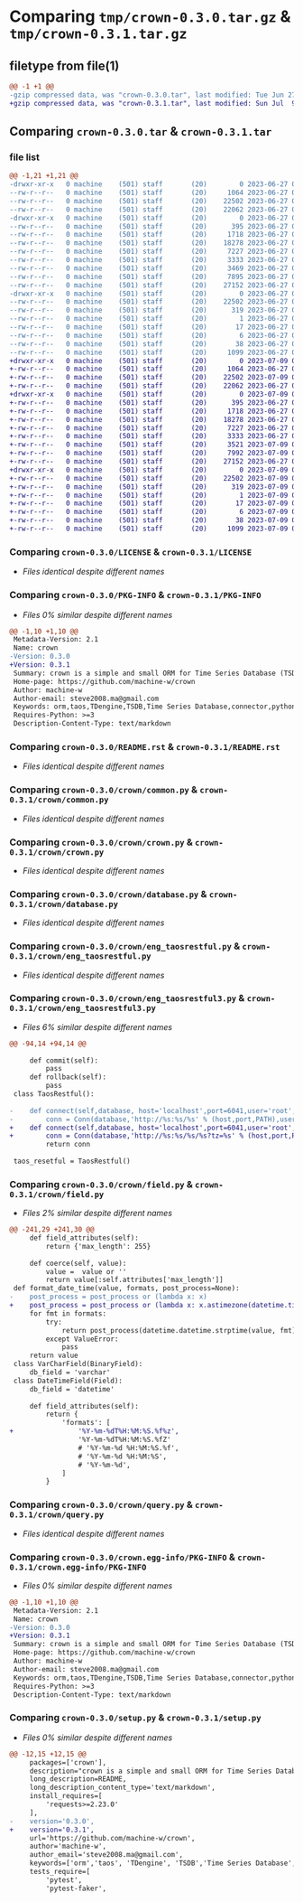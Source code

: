 # Comparing `tmp/crown-0.3.0.tar.gz` & `tmp/crown-0.3.1.tar.gz`

## filetype from file(1)

```diff
@@ -1 +1 @@
-gzip compressed data, was "crown-0.3.0.tar", last modified: Tue Jun 27 03:34:55 2023, max compression
+gzip compressed data, was "crown-0.3.1.tar", last modified: Sun Jul  9 03:29:04 2023, max compression
```

## Comparing `crown-0.3.0.tar` & `crown-0.3.1.tar`

### file list

```diff
@@ -1,21 +1,21 @@
-drwxr-xr-x   0 machine    (501) staff       (20)        0 2023-06-27 03:34:55.979344 crown-0.3.0/
--rw-r--r--   0 machine    (501) staff       (20)     1064 2023-06-27 00:25:34.000000 crown-0.3.0/LICENSE
--rw-r--r--   0 machine    (501) staff       (20)    22502 2023-06-27 03:34:55.979198 crown-0.3.0/PKG-INFO
--rw-r--r--   0 machine    (501) staff       (20)    22062 2023-06-27 03:15:14.000000 crown-0.3.0/README.rst
-drwxr-xr-x   0 machine    (501) staff       (20)        0 2023-06-27 03:34:55.978256 crown-0.3.0/crown/
--rw-r--r--   0 machine    (501) staff       (20)      395 2023-06-27 03:15:23.000000 crown-0.3.0/crown/__init__.py
--rw-r--r--   0 machine    (501) staff       (20)     1718 2023-06-27 01:43:26.000000 crown-0.3.0/crown/common.py
--rw-r--r--   0 machine    (501) staff       (20)    18278 2023-06-27 02:28:59.000000 crown-0.3.0/crown/crown.py
--rw-r--r--   0 machine    (501) staff       (20)     7227 2023-06-27 02:39:01.000000 crown-0.3.0/crown/database.py
--rw-r--r--   0 machine    (501) staff       (20)     3333 2023-06-27 01:44:38.000000 crown-0.3.0/crown/eng_taosrestful.py
--rw-r--r--   0 machine    (501) staff       (20)     3469 2023-06-27 01:44:45.000000 crown-0.3.0/crown/eng_taosrestful3.py
--rw-r--r--   0 machine    (501) staff       (20)     7895 2023-06-27 02:27:17.000000 crown-0.3.0/crown/field.py
--rw-r--r--   0 machine    (501) staff       (20)    27152 2023-06-27 02:58:52.000000 crown-0.3.0/crown/query.py
-drwxr-xr-x   0 machine    (501) staff       (20)        0 2023-06-27 03:34:55.978992 crown-0.3.0/crown.egg-info/
--rw-r--r--   0 machine    (501) staff       (20)    22502 2023-06-27 03:34:55.000000 crown-0.3.0/crown.egg-info/PKG-INFO
--rw-r--r--   0 machine    (501) staff       (20)      319 2023-06-27 03:34:55.000000 crown-0.3.0/crown.egg-info/SOURCES.txt
--rw-r--r--   0 machine    (501) staff       (20)        1 2023-06-27 03:34:55.000000 crown-0.3.0/crown.egg-info/dependency_links.txt
--rw-r--r--   0 machine    (501) staff       (20)       17 2023-06-27 03:34:55.000000 crown-0.3.0/crown.egg-info/requires.txt
--rw-r--r--   0 machine    (501) staff       (20)        6 2023-06-27 03:34:55.000000 crown-0.3.0/crown.egg-info/top_level.txt
--rw-r--r--   0 machine    (501) staff       (20)       38 2023-06-27 03:34:55.979385 crown-0.3.0/setup.cfg
--rw-r--r--   0 machine    (501) staff       (20)     1099 2023-06-27 03:23:04.000000 crown-0.3.0/setup.py
+drwxr-xr-x   0 machine    (501) staff       (20)        0 2023-07-09 03:29:04.430983 crown-0.3.1/
+-rw-r--r--   0 machine    (501) staff       (20)     1064 2023-06-27 00:25:34.000000 crown-0.3.1/LICENSE
+-rw-r--r--   0 machine    (501) staff       (20)    22502 2023-07-09 03:29:04.430802 crown-0.3.1/PKG-INFO
+-rw-r--r--   0 machine    (501) staff       (20)    22062 2023-06-27 03:15:14.000000 crown-0.3.1/README.rst
+drwxr-xr-x   0 machine    (501) staff       (20)        0 2023-07-09 03:29:04.429866 crown-0.3.1/crown/
+-rw-r--r--   0 machine    (501) staff       (20)      395 2023-06-27 03:15:23.000000 crown-0.3.1/crown/__init__.py
+-rw-r--r--   0 machine    (501) staff       (20)     1718 2023-06-27 01:43:26.000000 crown-0.3.1/crown/common.py
+-rw-r--r--   0 machine    (501) staff       (20)    18278 2023-06-27 02:28:59.000000 crown-0.3.1/crown/crown.py
+-rw-r--r--   0 machine    (501) staff       (20)     7227 2023-06-27 02:39:01.000000 crown-0.3.1/crown/database.py
+-rw-r--r--   0 machine    (501) staff       (20)     3333 2023-06-27 01:44:38.000000 crown-0.3.1/crown/eng_taosrestful.py
+-rw-r--r--   0 machine    (501) staff       (20)     3521 2023-07-09 03:02:01.000000 crown-0.3.1/crown/eng_taosrestful3.py
+-rw-r--r--   0 machine    (501) staff       (20)     7992 2023-07-09 03:23:56.000000 crown-0.3.1/crown/field.py
+-rw-r--r--   0 machine    (501) staff       (20)    27152 2023-06-27 02:58:52.000000 crown-0.3.1/crown/query.py
+drwxr-xr-x   0 machine    (501) staff       (20)        0 2023-07-09 03:29:04.430524 crown-0.3.1/crown.egg-info/
+-rw-r--r--   0 machine    (501) staff       (20)    22502 2023-07-09 03:29:04.000000 crown-0.3.1/crown.egg-info/PKG-INFO
+-rw-r--r--   0 machine    (501) staff       (20)      319 2023-07-09 03:29:04.000000 crown-0.3.1/crown.egg-info/SOURCES.txt
+-rw-r--r--   0 machine    (501) staff       (20)        1 2023-07-09 03:29:04.000000 crown-0.3.1/crown.egg-info/dependency_links.txt
+-rw-r--r--   0 machine    (501) staff       (20)       17 2023-07-09 03:29:04.000000 crown-0.3.1/crown.egg-info/requires.txt
+-rw-r--r--   0 machine    (501) staff       (20)        6 2023-07-09 03:29:04.000000 crown-0.3.1/crown.egg-info/top_level.txt
+-rw-r--r--   0 machine    (501) staff       (20)       38 2023-07-09 03:29:04.431028 crown-0.3.1/setup.cfg
+-rw-r--r--   0 machine    (501) staff       (20)     1099 2023-07-09 03:27:59.000000 crown-0.3.1/setup.py
```

### Comparing `crown-0.3.0/LICENSE` & `crown-0.3.1/LICENSE`

 * *Files identical despite different names*

### Comparing `crown-0.3.0/PKG-INFO` & `crown-0.3.1/PKG-INFO`

 * *Files 0% similar despite different names*

```diff
@@ -1,10 +1,10 @@
 Metadata-Version: 2.1
 Name: crown
-Version: 0.3.0
+Version: 0.3.1
 Summary: crown is a simple and small ORM for Time Series Database (TSDB) tdengine(taos), making it easy to learn and intuitive to use.
 Home-page: https://github.com/machine-w/crown
 Author: machine-w
 Author-email: steve2008.ma@gmail.com
 Keywords: orm,taos,TDengine,TSDB,Time Series Database,connector,python
 Requires-Python: >=3
 Description-Content-Type: text/markdown
```

### Comparing `crown-0.3.0/README.rst` & `crown-0.3.1/README.rst`

 * *Files identical despite different names*

### Comparing `crown-0.3.0/crown/common.py` & `crown-0.3.1/crown/common.py`

 * *Files identical despite different names*

### Comparing `crown-0.3.0/crown/crown.py` & `crown-0.3.1/crown/crown.py`

 * *Files identical despite different names*

### Comparing `crown-0.3.0/crown/database.py` & `crown-0.3.1/crown/database.py`

 * *Files identical despite different names*

### Comparing `crown-0.3.0/crown/eng_taosrestful.py` & `crown-0.3.1/crown/eng_taosrestful.py`

 * *Files identical despite different names*

### Comparing `crown-0.3.0/crown/eng_taosrestful3.py` & `crown-0.3.1/crown/eng_taosrestful3.py`

 * *Files 6% similar despite different names*

```diff
@@ -94,14 +94,14 @@
     
     def commit(self):
         pass
     def rollback(self):
         pass
 class TaosRestful():
     
-    def connect(self,database, host='localhost',port=6041,user='root',passwd='taosdata'):
-        conn = Conn(database,'http://%s:%s/%s' % (host,port,PATH),user,passwd)
+    def connect(self,database, host='localhost',port=6041,user='root',passwd='taosdata',timezone='Asia/Shanghai',db=''):
+        conn = Conn(database,'http://%s:%s/%s/%s?tz=%s' % (host,port,PATH,db,timezone),user,passwd)
         return conn
         
 taos_resetful = TaosRestful()
```

### Comparing `crown-0.3.0/crown/field.py` & `crown-0.3.1/crown/field.py`

 * *Files 2% similar despite different names*

```diff
@@ -241,29 +241,30 @@
     def field_attributes(self):
         return {'max_length': 255}
 
     def coerce(self, value):
         value =  value or ''
         return value[:self.attributes['max_length']]
 def format_date_time(value, formats, post_process=None):
-    post_process = post_process or (lambda x: x)
+    post_process = post_process or (lambda x: x.astimezone(datetime.timezone.utc).replace(tzinfo=None))
     for fmt in formats:
         try:
             return post_process(datetime.datetime.strptime(value, fmt))
         except ValueError:
             pass
     return value
 class VarCharField(BinaryField):
     db_field = 'varchar'
 class DateTimeField(Field):
     db_field = 'datetime'
 
     def field_attributes(self):
         return {
             'formats': [
+                '%Y-%m-%dT%H:%M:%S.%f%z',
                 '%Y-%m-%dT%H:%M:%S.%fZ'
                 # '%Y-%m-%d %H:%M:%S.%f',
                 # '%Y-%m-%d %H:%M:%S',
                 # '%Y-%m-%d',
             ]
         }
```

### Comparing `crown-0.3.0/crown/query.py` & `crown-0.3.1/crown/query.py`

 * *Files identical despite different names*

### Comparing `crown-0.3.0/crown.egg-info/PKG-INFO` & `crown-0.3.1/crown.egg-info/PKG-INFO`

 * *Files 0% similar despite different names*

```diff
@@ -1,10 +1,10 @@
 Metadata-Version: 2.1
 Name: crown
-Version: 0.3.0
+Version: 0.3.1
 Summary: crown is a simple and small ORM for Time Series Database (TSDB) tdengine(taos), making it easy to learn and intuitive to use.
 Home-page: https://github.com/machine-w/crown
 Author: machine-w
 Author-email: steve2008.ma@gmail.com
 Keywords: orm,taos,TDengine,TSDB,Time Series Database,connector,python
 Requires-Python: >=3
 Description-Content-Type: text/markdown
```

### Comparing `crown-0.3.0/setup.py` & `crown-0.3.1/setup.py`

 * *Files 0% similar despite different names*

```diff
@@ -12,15 +12,15 @@
     packages=['crown'],
     description="crown is a simple and small ORM for Time Series Database (TSDB) tdengine(taos), making it easy to learn and intuitive to use.",
     long_description=README,
     long_description_content_type='text/markdown',
     install_requires=[
         'requests>=2.23.0'
     ],
-    version='0.3.0',
+    version='0.3.1',
     url='https://github.com/machine-w/crown',
     author='machine-w',
     author_email='steve2008.ma@gmail.com',
     keywords=['orm','taos', 'TDengine', 'TSDB','Time Series Database','connector','python'],
     tests_require=[
         'pytest',
         'pytest-faker',
```

